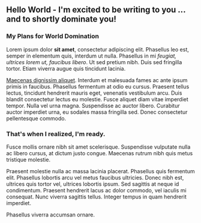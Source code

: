 ## Hello World - I'm excited to be writing to you ... and to shortly dominate you!

### My Plans for World Domination
Lorem ipsum dolor **sit amet**, consectetur adipiscing elit. Phasellus leo est, semper in elementum quis, interdum ut nulla. Phasellus in mi *feugiat, ultrices lorem ut, faucibus libero*. Ut sed pretium nibh. Duis sed fringilla tortor. Etiam viverra augue quis tincidunt lacinia. 

[Maecenas dignissim aliquet](/story). Interdum et malesuada fames ac ante ipsum primis in faucibus. Phasellus fermentum at odio eu cursus. Praesent tellus lectus, tincidunt hendrerit mauris eget, venenatis vestibulum arcu. Duis blandit consectetur lectus eu molestie. Fusce aliquet diam vitae imperdiet tempor. Nulla vel urna magna. Suspendisse ac auctor libero. Curabitur auctor imperdiet urna, eu sodales massa fringilla sed. Donec consectetur pellentesque commodo.

### That's when I realized, I'm ready.

Fusce mollis ornare nibh sit amet scelerisque. Suspendisse vulputate nulla ac libero cursus, at dictum justo congue. Maecenas rutrum nibh quis metus tristique molestie. 

Praesent molestie nulla ac massa lacinia placerat. Phasellus quis fermentum elit. Phasellus lobortis arcu vel metus faucibus ultricies. Donec nibh est, ultrices quis tortor vel, ultrices lobortis ipsum. Sed sagittis at neque id condimentum. Praesent hendrerit lacus ac dolor commodo, vel iaculis mi consequat. Nunc viverra sagittis tellus. Integer tempus in quam hendrerit imperdiet.

Phasellus viverra accumsan ornare. 
